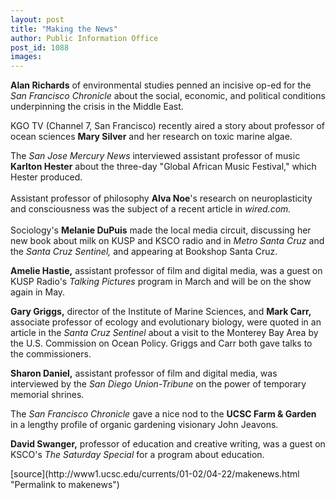 ```yaml
---
layout: post
title: "Making the News"
author: Public Information Office
post_id: 1088
images:
---
```


<p>
  <b>Alan Richards</b> of environmental studies penned an incisive op-ed for the <i>San Francisco Chronicle</i> about the social, economic, and political conditions underpinning the crisis in the Middle East.
</p>
<p>
  KGO TV (Channel 7, San Francisco) recently aired a story about professor of ocean sciences <b>Mary Silver</b> and her research on toxic marine algae.
</p>
<p>
  The <i>San Jose Mercury News</i> interviewed assistant professor of music <b>Karlton Hester</b> about the three-day "Global African Music Festival," which Hester produced.<br>
  <br>
  Assistant professor of philosophy <b>Alva Noe</b>'s research on neuroplasticity and consciousness was the subject of a recent article in <i>wired.com.</i><br>
  <br>
  Sociology's <b>Melanie DuPuis</b> made the local media circuit, discussing her new book about milk on KUSP and KSCO radio and in <i>Metro Santa Cruz</i> and the <i>Santa Cruz Sentinel,</i> and appearing at Bookshop Santa Cruz.
</p>
<p>
  <b>Amelie Hastie,</b> assistant professor of film and digital media, was a guest on KUSP Radio's <i>Talking Pictures</i> program in March and will be on the show again in May.
</p>
<p>
  <b>Gary Griggs,</b> director of the Institute of Marine Sciences, and <b>Mark Carr,</b> associate professor of ecology and evolutionary biology, were quoted in an article in the <i>Santa Cruz Sentinel</i> about a visit to the Monterey Bay Area by the U.S. Commission on Ocean Policy. Griggs and Carr both gave talks to the commissioners.
</p>
<p>
  <b>Sharon Daniel,</b> assistant professor of film and digital media, was interviewed by the <i>San Diego Union-Tribune</i> on the power of temporary memorial shrines.
</p>
<p>
  The <i>San Francisco Chronicle</i> gave a nice nod to the <b>UCSC Farm &amp; Garden</b> in a lengthy profile of organic gardening visionary John Jeavons.
</p>
<p>
  <b>David Swanger,</b> professor of education and creative writing, was a guest on KSCO's <i>The Saturday Special</i> for a program about education.
</p>
<p>

</p>
<p>
  </p>
[source](http://www1.ucsc.edu/currents/01-02/04-22/makenews.html "Permalink to makenews")
